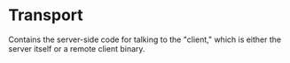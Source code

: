 Transport
==========

Contains the server-side code for talking to the "client," which is either the server itself or a remote client binary.